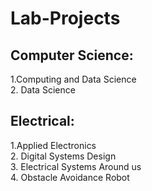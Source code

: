 # Lab-Projects
## Computer Science:<br />
1.Computing and Data Science<br />
2. Data Science<br />
## Electrical:<br />
1.Applied Electronics<br />
2. Digital Systems Design<br />
3. Electrical Systems Around us<br />
4. Obstacle Avoidance Robot<br />
